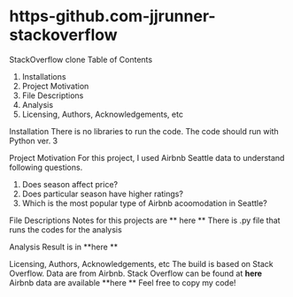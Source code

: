 # https-github.com-jjrunner-stackoverflow
StackOverflow clone
Table of Contents
1. Installations 
2. Project Motivation
3. File Descriptions
4. Analysis
5. Licensing, Authors, Acknowledgements, etc

Installation
There is no libraries to run the code. The code should run with Python ver. 3

Project Motivation
For this project, I used Airbnb Seattle data to understand following questions.
1. Does season affect price?
2. Does particular season have higher ratings?
3. Which is the most popular type of Airbnb acoomodation in Seattle?

File Descriptions
Notes for this projects are ** here **
There is .py file that runs the codes for the analysis

Analysis
Result is in **here **

Licensing, Authors, Acknowledgements, etc
The build is based on Stack Overflow. Data are from Airbnb. 
Stack Overflow can be found at **here**
Airbnb data are available **here **
Feel free to copy my code!
